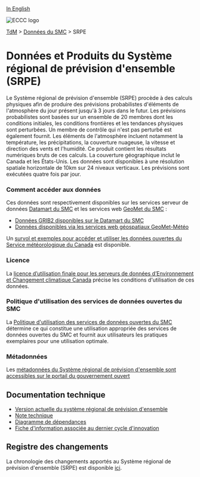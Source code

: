 [In English](readme_reps_en.md)

![ECCC logo](../../img_eccc-logo.png)

[TdM](../../readme_fr.md) > [Données du SMC](../readme_fr.md) > SRPE

# Données et Produits du Système régional de prévision d'ensemble (SRPE)

Le Système régional de prévision d'ensemble (SRPE) procède à des calculs physiques afin de produire des prévisions probabilistes d'éléments de l'atmosphère du jour présent jusqu'à 3 jours dans le futur. Les prévisions probabilistes sont basées sur un ensemble de 20 membres dont les conditions initiales, les conditions frontières et les tendances physiques sont perturbées. Un membre de contrôle qui n'est pas perturbé est également fournit. Les éléments de l'atmosphère incluent notamment la température, les précipitations, la couverture nuageuse, la vitesse et direction des vents et l'humidité. Ce produit contient les résultats numériques bruts de ces calculs. La couverture géographique inclut le Canada et les États-Unis. Les données sont disponibles à une résolution spatiale horizontale de 10km sur 24 niveaux verticaux. Les prévisions sont exécutées quatre fois par jour.

### Comment accéder aux données

Ces données sont respectivement disponibles sur les services serveur de données [Datamart du SMC](../../msc-datamart/readme_fr.md) et les services web [GeoMet du SMC](../../msc-geomet/readme_fr.md) :

* [Données GRIB2 disponibles sur le Datamart du SMC](readme_reps-datamart_fr.md) 
* [Données disponibles via les services web géospatiaux GeoMet-Météo](../../msc-geomet/readme_fr.md)

Un [survol et exemples pour accéder et utiliser les données ouvertes du Service météorologique du Canada](../../usage/readme_fr.md) est disponible.

### Licence

La [licence d’utilisation finale pour les serveurs de données d’Environnement et Changement climatique Canada](../../licence/readme_fr.md) précise les conditions d'utilisation de ces données.

### Politique d'utilisation des services de données ouvertes du SMC

La [Politique d'utilisation des services de données ouvertes du SMC](../../usage-policy/readme_fr.md) détermine ce qui constitue une utilisation appropriée des services de données ouvertes du SMC et fournit aux utilisateurs les pratiques exemplaires pour une utilisation optimale.

### Métadonnées

Les [métadonnées du Système régional de prévision d'ensemble sont accessibles sur le portail du gouvernement ouvert](https://ouvert.canada.ca/data/fr/dataset/13e27861-bf00-599b-9b24-9a50dbfed7ed)

## Documentation technique

* [Version actuelle du système régional de prévision d'ensemble](https://collaboration.cmc.ec.gc.ca/cmc/cmoi/product_guide/docs/tech_specifications/tech_specifications_REPS_f.pdf)
* [Note technique](https://collaboration.cmc.ec.gc.ca/cmc/cmoi/product_guide/docs/tech_notes/technote_reps_f.pdf)
* [Diagramme de dépendances](https://collaboration.cmc.ec.gc.ca/cmc/cmos/public_doc/msc-data/nwep-dependency-diagrams/system_REPS_fr.svg)
* [Fiche d'information associée au dernier cycle d'innovation](https://collaboration.cmc.ec.gc.ca/cmc/cmoi/product_guide/docs/fact_sheets/factsheet_reps_f.pdf)

## Registre des changements 

La chronologie des changements apportés au Système régional de prévision d'ensemble (SRPE) est disponible [ici](changelog_reps_fr.md).

